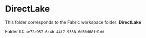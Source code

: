 # DirectLake

This folder corresponds to the Fabric workspace folder: **DirectLake**

Folder ID: `ae72e957-6c4b-44f7-9338-6d30d68fd1dd`
